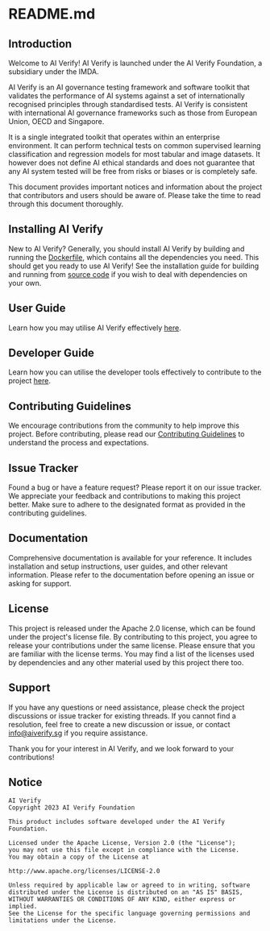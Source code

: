 # README.md

## Introduction

Welcome to AI Verify! AI Verify is launched under the AI Verify Foundation, a subsidiary under the IMDA.

AI Verify is an AI governance testing framework and software toolkit that validates the performance of AI systems against a set of internationally recognised principles through standardised tests. AI Verify is consistent with international AI governance frameworks such as those from European Union, OECD and Singapore.

It is a single integrated toolkit that operates within an enterprise environment. It can perform technical tests on common supervised learning classification and regression models for most tabular and image datasets. It however does not define AI ethical standards and does not guarantee that any AI system tested will be free from risks or biases or is completely safe.

This document provides important notices and information about the project that contributors and users should be aware of. Please take the time to read through this document thoroughly. 

## Installing AI Verify

New to AI Verify? Generally, you should install AI Verify by building and running the [Dockerfile](https://imda-btg.github.io/aiverify-user-guide-docs/getting-started/docker-setup/), which contains all the dependencies you need. This should get you ready to use AI Verify! See the installation guide for building and running from [source code](https://imda-btg.github.io/aiverify-user-guide-docs/getting-started/source-code-setup/) if you wish to deal with dependencies on your own. 

## User Guide

Learn how you may utilise AI Verify effectively [here](https://imda-btg.github.io/aiverify-user-guide-docs/using-toolkit-step-by-step/test-ai-model-and-generate-report/0-intro/).

## Developer Guide

Learn how you can utilise the developer tools effectively to contribute to the project [here](https://imda-btg.github.io/aiverify-developer-tools/getting_started/start_here/).

## Contributing Guidelines

We encourage contributions from the community to help improve this project. Before contributing, please read our [Contributing Guidelines](https://github.com/IMDA-BTG/aiverify-developer-tools/blob/main/Contributor.md) to understand the process and expectations.

## Issue Tracker

Found a bug or have a feature request? Please report it on our issue tracker. We appreciate your feedback and contributions to making this project better. Make sure to adhere to the designated format as provided in the contributing guidelines.

## Documentation

Comprehensive documentation is available for your reference. It includes installation and setup instructions, user guides, and other relevant information. Please refer to the documentation before opening an issue or asking for support.

## License

This project is released under the Apache 2.0 license, which can be found under the project's license file. By contributing to this project, you agree to release your contributions under the same license. Please ensure that you are familiar with the license terms. You may find a list of the licenses used by dependencies and any other material used by this project there too.

## Support

If you have any questions or need assistance, please check the project discussions or issue tracker for existing threads. If you cannot find a resolution, feel free to create a new discussion or issue, or contact info@aiverify.sg if you require assistance.

Thank you for your interest in AI Verify, and we look forward to your contributions!

## Notice

```
AI Verify
Copyright 2023 AI Verify Foundation

This product includes software developed under the AI Verify Foundation.

Licensed under the Apache License, Version 2.0 (the "License");
you may not use this file except in compliance with the License.
You may obtain a copy of the License at

http://www.apache.org/licenses/LICENSE-2.0

Unless required by applicable law or agreed to in writing, software
distributed under the License is distributed on an "AS IS" BASIS,
WITHOUT WARRANTIES OR CONDITIONS OF ANY KIND, either express or implied.
See the License for the specific language governing permissions and
limitations under the License.
```

